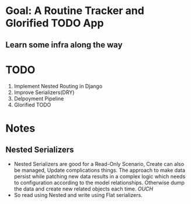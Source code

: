 # Goal: A Routine Tracker and Glorified TODO App

## Learn some infra along the way

# TODO
1. Implement Nested Routing in Django
2. Improve Serializers(DRY)
3. Delpoyment Pipeline 
4. Glorified TODO

# Notes

## Nested Serializers
- Nested Serializers are good for a Read-Only Scenario, Create can also be managed, Update complications things. The approach to make data persist while patching new data results in a complex logic which needs to configuration according to the model relationships. Otherwise dump the data and create new related objects each time. *OUCH*
- So read using Nested and write using Flat serializers.
